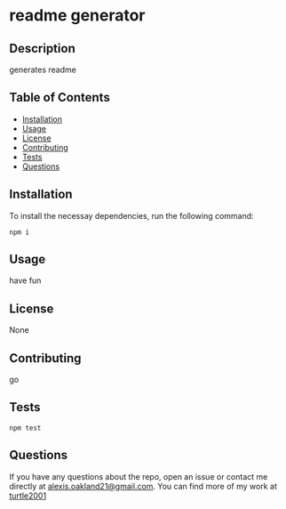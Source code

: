 # readme generator
## Description
generates readme

## Table of Contents
- [Installation](#installation)
- [Usage](#usage)
- [License](#license)
- [Contributing](#contributing)
- [Tests](#tests)
- [Questions](#questions)

## Installation
To install the necessay dependencies, run the following command:
```
npm i
```
## Usage
have fun

## License
None

## Contributing
go

## Tests
```
npm test
```
## Questions
If you have any questions about the repo, open an issue or contact me directly at alexis.oakland21@gmail.com. You can find more of my work at [turtle2001](htpps://github.com/turtle2001)

